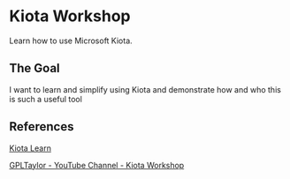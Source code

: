 # Kiota Workshop
Learn how to use Microsoft Kiota.

## The Goal 
I want to learn and simplify using Kiota and demonstrate how and who this is such a useful tool

## References

[Kiota Learn](https://learn.microsoft.com/en-us/openapi/kiota/overview)

[GPLTaylor - YouTube Channel - Kiota Workshop](https://tinyurl.com/gpltaylor-kiota-workshop)

